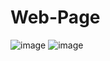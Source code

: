 # Web-Page
![image](https://user-images.githubusercontent.com/102234556/192136283-7de82acb-8e9a-4a8a-880b-b4e56276d454.png)
![image](https://user-images.githubusercontent.com/102234556/192136288-1f2c38e2-1592-4166-9797-fc92c9647b40.png)
